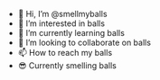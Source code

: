 - 👋 Hi, I’m @smellmyballs
- 👀 I’m interested in balls
- 🌱 I’m currently learning balls
- 💞️ I’m looking to collaborate on balls
- 📫 How to reach my balls
- 😎 Currently smelling balls

<!---
smellmyballs/smellmyballs is a ✨ special ✨ repository because its `README.md` (this file) appears on your GitHub profile.
You can click the Preview link to take a look at your changes.
--->
